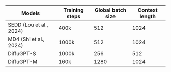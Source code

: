 | Models | Training steps | Global batch size | Context length |
| --- | --- | --- | --- |
| SEDD (Lou et al., 2024) | 400k | 512 | 1024 |
| MD4 (Shi et al., 2024) | 1000k | 512 | 1024 |
| DiffuGPT-S | 1000k | 256 | 512 |
| DiffuGPT-M | 160k | 1280 | 1024 |
